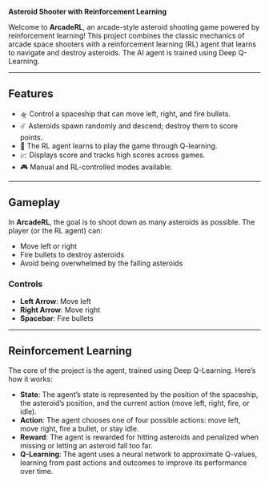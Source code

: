 **Asteroid Shooter with Reinforcement Learning**

Welcome to **ArcadeRL**, an arcade-style asteroid shooting game powered by reinforcement learning! This project combines the classic mechanics of arcade space shooters with a reinforcement learning (RL) agent that learns to navigate and destroy asteroids. The AI agent is trained using Deep Q-Learning.

---

## **Features**

- 🛸 Control a spaceship that can move left, right, and fire bullets.
- ☄️ Asteroids spawn randomly and descend; destroy them to score points.
- 🧠 The RL agent learns to play the game through Q-learning.
- 📈 Displays score and tracks high scores across games.
- 🎮 Manual and RL-controlled modes available.

---

## **Gameplay**

In **ArcadeRL**, the goal is to shoot down as many asteroids as possible. The player (or the RL agent) can:

- Move left or right
- Fire bullets to destroy asteroids
- Avoid being overwhelmed by the falling asteroids

### **Controls**

- **Left Arrow**: Move left
- **Right Arrow**: Move right
- **Spacebar**: Fire bullets

---

## **Reinforcement Learning**

The core of the project is the agent, trained using Deep Q-Learning. Here’s how it works:

- **State**: The agent’s state is represented by the position of the spaceship, the asteroid’s position, and the current action (move left, right, fire, or idle).
- **Action**: The agent chooses one of four possible actions: move left, move right, fire a bullet, or stay idle.
- **Reward**: The agent is rewarded for hitting asteroids and penalized when missing or letting an asteroid fall too far.
- **Q-Learning**: The agent uses a neural network to approximate Q-values, learning from past actions and outcomes to improve its performance over time.

